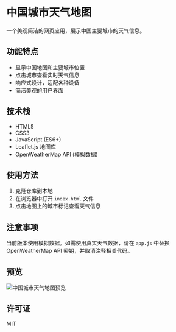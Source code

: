 # 中国城市天气地图

一个美观简洁的网页应用，展示中国主要城市的天气信息。

## 功能特点

- 显示中国地图和主要城市位置
- 点击城市查看实时天气信息
- 响应式设计，适配各种设备
- 简洁美观的用户界面

## 技术栈

- HTML5
- CSS3
- JavaScript (ES6+)
- Leaflet.js 地图库
- OpenWeatherMap API (模拟数据)

## 使用方法

1. 克隆仓库到本地
2. 在浏览器中打开 `index.html` 文件
3. 点击地图上的城市标记查看天气信息

## 注意事项

当前版本使用模拟数据。如需使用真实天气数据，请在 `app.js` 中替换 OpenWeatherMap API 密钥，并取消注释相关代码。

## 预览

![中国城市天气地图预览](https://via.placeholder.com/800x450.png?text=中国城市天气地图预览)

## 许可证

MIT